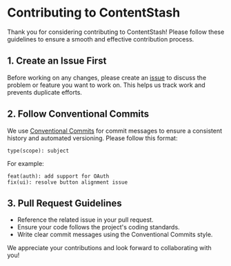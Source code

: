 # Contributing to ContentStash

Thank you for considering contributing to ContentStash! Please follow these guidelines to ensure a smooth and effective contribution process.

## 1. Create an Issue First
Before working on any changes, please create an [issue](https://github.com/contentstash/contentstash/issues) to discuss the problem or feature you want to work on. This helps us track work and prevents duplicate efforts.

## 2. Follow Conventional Commits
We use [Conventional Commits](https://www.conventionalcommits.org/) for commit messages to ensure a consistent history and automated versioning. Please follow this format:

```
type(scope): subject
```

For example:
```
feat(auth): add support for OAuth
fix(ui): resolve button alignment issue
```

## 3. Pull Request Guidelines
- Reference the related issue in your pull request.
- Ensure your code follows the project's coding standards.
- Write clear commit messages using the Conventional Commits style.

We appreciate your contributions and look forward to collaborating with you!